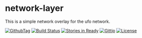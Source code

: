 network-layer
=============

This is a simple network overlay for the ufo network.

[![GithubTag](http://img.shields.io/github/tag/ufojs/network-layer.svg)](https://github.com/ufojs/network-layer)
[![Build Status](https://travis-ci.org/ufojs/network-layer.svg?branch=master)](https://travis-ci.org/ufojs/network-layer)
[![Stories in Ready](https://badge.waffle.io/ufojs/network-layer.png?label=ready&title=Ready)](https://waffle.io/ufojs/network-layer)
[![Gittip](http://img.shields.io/gittip/b3by.svg)](https://www.gittip.com/b3by/)
[![License](http://img.shields.io/:license-mit-blue.svg)](http://badges.mit-license.org)
